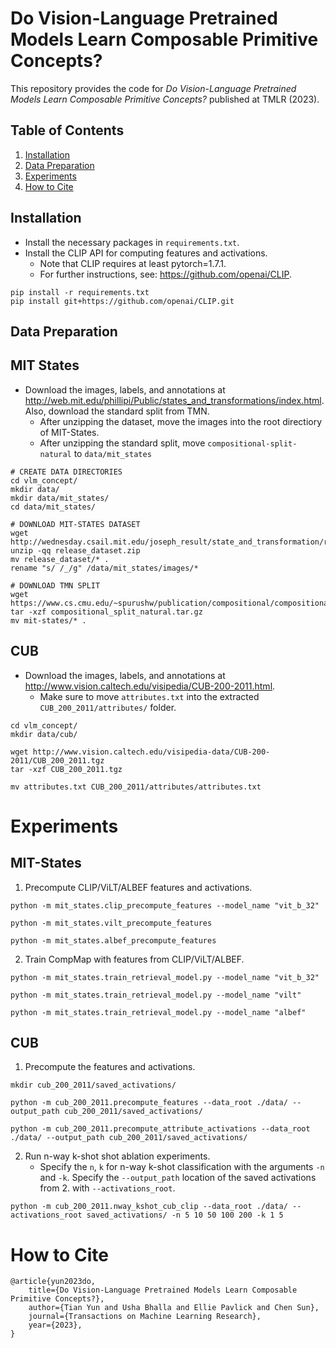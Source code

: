 # Do Vision-Language Pretrained Models Learn Composable Primitive Concepts?
This repository provides the code for *Do Vision-Language Pretrained Models Learn Composable Primitive Concepts?* published at TMLR (2023).

## Table of Contents
1. [Installation](#installation)
2. [Data Preparation](#data-preparation)
3. [Experiments](#experiments)
4. [How to Cite](#how-to-cite)


## Installation
- Install the necessary packages in `requirements.txt`.
- Install the CLIP API for computing features and activations. 
    - Note that CLIP requires at least pytorch=1.7.1.
    - For further instructions, see: https://github.com/openai/CLIP.
```
pip install -r requirements.txt
pip install git+https://github.com/openai/CLIP.git
```

## Data Preparation

## MIT States 
- Download the images, labels, and annotations at http://web.mit.edu/phillipi/Public/states_and_transformations/index.html. Also, download the standard split from TMN.
    - After unzipping the dataset, move the images into the root directiory of MIT-States. 
    - After unzipping the standard split, move `compositional-split-natural`  to `data/mit_states`


```
# CREATE DATA DIRECTORIES
cd vlm_concept/
mkdir data/
mkdir data/mit_states/
cd data/mit_states/

# DOWNLOAD MIT-STATES DATASET
wget http://wednesday.csail.mit.edu/joseph_result/state_and_transformation/release_dataset.zip
unzip -qq release_dataset.zip
mv release_dataset/* .
rename "s/ /_/g" /data/mit_states/images/*

# DOWNLOAD TMN SPLIT
wget https://www.cs.cmu.edu/~spurushw/publication/compositional/compositional_split_natural.tar.gz
tar -xzf compositional_split_natural.tar.gz
mv mit-states/* .
```


## CUB
- Download the images, labels, and annotations at http://www.vision.caltech.edu/visipedia/CUB-200-2011.html. 
    - Make sure to move `attributes.txt` into the extracted `CUB_200_2011/attributes/` folder. 
```
cd vlm_concept/
mkdir data/cub/

wget http://www.vision.caltech.edu/visipedia-data/CUB-200-2011/CUB_200_2011.tgz
tar -xzf CUB_200_2011.tgz

mv attributes.txt CUB_200_2011/attributes/attributes.txt
```



# Experiments
## MIT-States

1. Precompute CLIP/ViLT/ALBEF features and activations. 

```
python -m mit_states.clip_precompute_features --model_name "vit_b_32"

python -m mit_states.vilt_precompute_features

python -m mit_states.albef_precompute_features
```

2. Train CompMap with features from CLIP/ViLT/ALBEF.

```
python -m mit_states.train_retrieval_model.py --model_name "vit_b_32"

python -m mit_states.train_retrieval_model.py --model_name "vilt"

python -m mit_states.train_retrieval_model.py --model_name "albef"
```


## CUB

1. Precompute the features and activations. 
```
mkdir cub_200_2011/saved_activations/

python -m cub_200_2011.precompute_features --data_root ./data/ --output_path cub_200_2011/saved_activations/

python -m cub_200_2011.precompute_attribute_activations --data_root ./data/ --output_path cub_200_2011/saved_activations/
```

2. Run n-way k-shot shot ablation experiments. 
    - Specify the `n`, `k` for n-way k-shot classification with the arguments `-n` and `-k`. Specify the `--output_path` location of the saved activations from 2. with `--activations_root`.

```
python -m cub_200_2011.nway_kshot_cub_clip --data_root ./data/ --activations_root saved_activations/ -n 5 10 50 100 200 -k 1 5 
```


# How to Cite
```
@article{yun2023do,
    title={Do Vision-Language Pretrained Models Learn Composable Primitive Concepts?},
    author={Tian Yun and Usha Bhalla and Ellie Pavlick and Chen Sun},
    journal={Transactions on Machine Learning Research},
    year={2023},
}
```